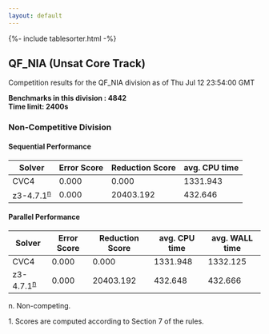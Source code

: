 ```yaml
---
layout: default
---
```

{%- include tablesorter.html -%}

##  QF_NIA (Unsat Core Track)

Competition results for the QF_NIA division as of Thu Jul 12 23:54:00 GMT

**Benchmarks in this division : 4842  
Time limit: 2400s** 

###  Non-Competitive Division 
#### Sequential Performance

<table id="sequential" class="result sorted">
<thead><tr class="center">
  <th>Solver</th>
  <th>Error Score</th>
  <th>Reduction Score</th>
  <th>avg. CPU time</th>
</tr></thead><tr>
<td>CVC4</td>
<td>0.000</td><td>0.000</td><td>1331.943</td></tr><tr>
<td>z3-4.7.1<SUP><a href="#fn">n</a></SUP></td>
<td>0.000</td><td>20403.192</td><td>432.646</td></tr></table>

#### Parallel Performance

<table id="parallel" class="result sorted">
<thead><tr class="center">
  <th>Solver</th>
  <th>Error Score</th>
  <th>Reduction Score</th>
  <th>avg. CPU time</th>
  <th>avg. WALL time</th>
</tr></thead><tr>
<td>CVC4</td>
<td>0.000</td><td>0.000</td><td>1331.948</td><td>1332.125</td></tr><tr>
<td>z3-4.7.1<SUP><a href="#fn">n</a></SUP></td>
<td>0.000</td><td>20403.192</td><td>432.648</td><td>432.666</td></tr></table>
 <span id="fn"> n. Non-competing. </span>

 <span id="fn1"> 1. Scores are computed according to Section 7 of the rules. </span>


